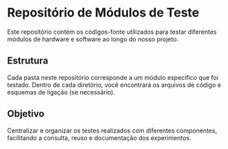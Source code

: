 # Repositório de Módulos de Teste

Este repositório contém os códigos-fonte utilizados para testar diferentes módulos de hardware e software ao longo do nosso projeto.

## Estrutura

Cada pasta neste repositório corresponde a um módulo específico que foi testado. Dentro de cada diretório, você encontrará os arquivos de código e esquemas de ligação (se necessário).

## Objetivo

Centralizar e organizar os testes realizados com diferentes componentes, facilitando a consulta, reuso e documentação dos experimentos.
